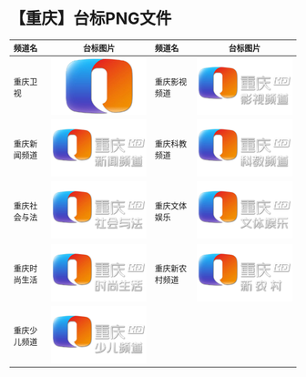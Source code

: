# 【重庆】台标PNG文件
|频道名|台标图片|频道名|台标图片|
|:---|:---:|:---|:---:|
|重庆卫视|<img src="https://raw.githubusercontent.com/liuyilong80880/tvlog/main/img/Chongqing.png">|重庆影视频道|<img src="https://raw.githubusercontent.com/liuyilong80880/tvlog/main/img/Chongqing1.png">|
|重庆新闻频道|<img src="https://raw.githubusercontent.com/liuyilong80880/tvlog/main/img/Chongqing2.png">|重庆科教频道|<img src="https://raw.githubusercontent.com/liuyilong80880/tvlog/main/img/Chongqing3.png">|
|重庆社会与法|<img src="https://raw.githubusercontent.com/liuyilong80880/tvlog/main/img/Chongqing4.png">|重庆文体娱乐|<img src="https://raw.githubusercontent.com/liuyilong80880/tvlog/main/img/Chongqing5.png">|
|重庆时尚生活|<img src="https://raw.githubusercontent.com/liuyilong80880/tvlog/main/img/Chongqing6.png">|重庆新农村频道|<img src="https://raw.githubusercontent.com/liuyilong80880/tvlog/main/img/Chongqing7.png">|
|重庆少儿频道|<img src="https://raw.githubusercontent.com/liuyilong80880/tvlog/main/img/Chongqing8.png">|
